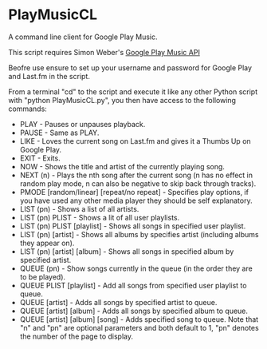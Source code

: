 PlayMusicCL
===========

A command line client for Google Play Music.

This script requires Simon Weber's [Google Play Music API](https://github.com/simon-weber/Unofficial-Google-Music-API)

Beofre use ensure to set up your username and password for Google Play and Last.fm in the script.

From a terminal "cd" to the script and execute it like any other Python script with "python PlayMusicCL.py", you then have access to the following commands:

-	PLAY - Pauses or unpauses playback.
-	PAUSE - Same as PLAY.
-	LIKE - Loves the current song on Last.fm and gives it a Thumbs Up on Google Play.
-	EXIT - Exits.
-	NOW - Shows the title and artist of the currently playing song.
-	NEXT (n) - Plays the nth song after the current song (n has no effect in random play mode, n can also be negative to skip back through tracks).
-	PMODE [random/linear] [repeat/no repeat] - Specifies play options, if you have used any other media player they should be self explanatory.
-	LIST (pn) - Shows a list of all artists.
-	LIST (pn) PLIST - Shows a lit of all user playlists.
-	LIST (pn) PLIST [playlist] - Shows all songs in specified user playlist.
-	LIST (pn) [artist] - Shows all albums by specifies artist (including albums they appear on).
-	LIST (pn) [artist] [album] - Shows all songs in specified album by specified artist.
-	QUEUE (pn) - Show songs currently in the queue (in the order they are to be played).
-	QUEUE PLIST [playlist] - Add all songs from specified user playlist to queue.
-	QUEUE [artist] - Adds all songs by specified artist to queue.
-	QUEUE [artist] [album] - Adds all songs by specified album to queue.
-	QUEUE [artist] [album] [song] - Adds specified song to queue.
Note that "n" and "pn" are optional parameters and both default to 1, "pn" denotes the number of the page to display.
